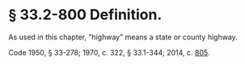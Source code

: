 # § 33.2-800 Definition.

<p>As used in this chapter, "highway" means a state or county highway.</p><p>Code 1950, § 33-278; 1970, c. 322, § 33.1-344; 2014, c. <a href='http://lis.virginia.gov/cgi-bin/legp604.exe?141+ful+CHAP0805'>805</a>.</p>